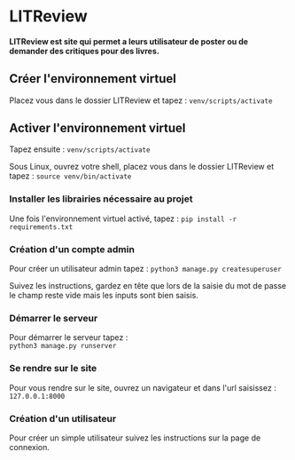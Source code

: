 # LITReview
#### LITReview est site qui permet a leurs utilisateur de poster ou de demander des critiques pour des livres.

## Créer l'environnement virtuel
Placez vous dans le dossier LITReview et tapez :
`venv/scripts/activate`  

## Activer l'environnement virtuel

Tapez ensuite : 
`venv/scripts/activate`  

Sous Linux, ouvrez votre shell, placez vous dans le dossier LITReview et tapez : 
`source venv/bin/activate`  

### Installer les librairies nécessaire au projet

Une fois l'environnement virtuel activé, tapez :
`pip install -r requirements.txt`  

### Création d'un compte admin 
Pour créer un utilisateur admin tapez :
`python3 manage.py createsuperuser`  

Suivez les instructions, gardez en tête que lors de la saisie du mot de passe le champ reste vide mais les inputs sont bien saisis.

### Démarrer le serveur

Pour démarrer le serveur tapez :             
`python3 manage.py runserver`  

### Se rendre sur le site

Pour vous rendre sur le site, ouvrez un navigateur et dans l'url saisissez :
`127.0.0.1:8000`  

###  Création d'un utilisateur 
Pour créer un simple utilisateur suivez les instructions sur la page de connexion.
